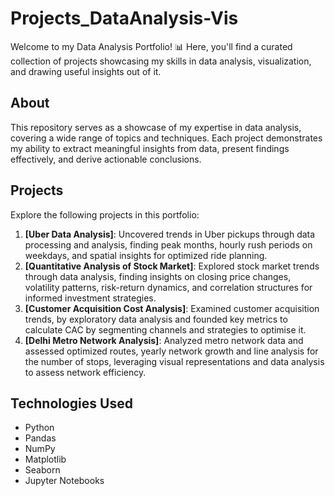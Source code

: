 # Projects_DataAnalysis-Vis

Welcome to my Data Analysis Portfolio! 📊 Here, you'll find a curated collection of projects showcasing my skills in data analysis, visualization, and drawing useful insights out of it.

## About

This repository serves as a showcase of my expertise in data analysis, covering a wide range of topics and techniques. Each project demonstrates my ability to extract meaningful insights from data, present findings effectively, and derive actionable conclusions.

## Projects

Explore the following projects in this portfolio:

1. **[Uber Data Analysis]**: Uncovered trends in Uber pickups through data processing and analysis, finding peak months, hourly rush periods on weekdays, and spatial insights for optimized ride planning.
2. **[Quantitative Analysis of Stock Market]**: Explored stock market trends through data analysis, finding insights on closing price changes, volatility patterns, risk-return dynamics, and correlation structures for informed investment strategies.
3. **[Customer Acquisition Cost Analysis]**: Examined customer acquisition trends, by exploratory data analysis and founded key metrics to calculate CAC by segmenting channels and strategies to optimise it.
4. **[Delhi Metro Network Analysis]**: Analyzed metro network data and assessed optimized routes, yearly network growth and line analysis for the number of stops, leveraging visual representations and data analysis to assess network efficiency.
   <!-- Add more projects as needed -->

## Technologies Used

- Python
- Pandas
- NumPy
- Matplotlib
- Seaborn
- Jupyter Notebooks
